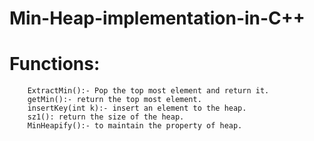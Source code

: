 # Min-Heap-implementation-in-C++

# Functions: 
        ExtractMin():- Pop the top most element and return it.
        getMin():- return the top most element.
        insertKey(int k):- insert an element to the heap.
        sz1(): return the size of the heap.
        MinHeapify():- to maintain the property of heap.
